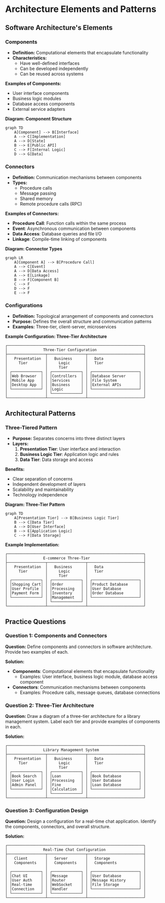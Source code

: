 # Architecture Elements and Patterns

## Software Architecture's Elements

### Components
- **Definition:** Computational elements that encapsulate functionality
- **Characteristics:**
  - Have well-defined interfaces
  - Can be developed independently
  - Can be reused across systems

**Examples of Components:**
- User interface components
- Business logic modules
- Database access components
- External service adapters

**Diagram: Component Structure**
```mermaid
graph TD
    A[Component] --> B[Interface]
    A --> C[Implementation]
    A --> D[State]
    B --> E[Public API]
    C --> F[Internal Logic]
    D --> G[Data]
```

### Connectors
- **Definition:** Communication mechanisms between components
- **Types:**
  - Procedure calls
  - Message passing
  - Shared memory
  - Remote procedure calls (RPC)

**Examples of Connectors:**
- **Procedure Call**: Function calls within the same process
- **Event**: Asynchronous communication between components
- **Data Access**: Database queries and file I/O
- **Linkage**: Compile-time linking of components

**Diagram: Connector Types**
```mermaid
graph LR
    A[Component A] --> B[Procedure Call]
    A --> C[Event]
    A --> D[Data Access]
    A --> E[Linkage]
    B --> F[Component B]
    C --> F
    D --> F
    E --> F
```

### Configurations
- **Definition:** Topological arrangement of components and connectors
- **Purpose:** Defines the overall structure and communication patterns
- **Examples:** Three-tier, client-server, microservices

**Example Configuration: Three-Tier Architecture**
```
┌─────────────────────────────────────────────────────────────┐
│                Three-Tier Configuration                     │
├─────────────────┬─────────────────┬─────────────────────────┤
│   Presentation  │   Business      │   Data                  │
│     Tier        │     Logic       │   Tier                  │
│                 │     Tier        │                         │
│ ┌─────────────┐ │ ┌─────────────┐ │ ┌─────────────────────┐ │
│ │Web Browser  │ │ │Controllers  │ │ │Database Server      │ │
│ │Mobile App   │ │ │Services     │ │ │File System          │ │
│ │Desktop App  │ │ │Business     │ │ │External APIs        │ │
│ └─────────────┘ │ │Logic        │ │ └─────────────────────┘ │
│                 │ └─────────────┘ │                         │
└─────────────────┴─────────────────┴─────────────────────────┘
```

## Architectural Patterns

### Three-Tiered Pattern
- **Purpose:** Separates concerns into three distinct layers
- **Layers:**
  1. **Presentation Tier**: User interface and interaction
  2. **Business Logic Tier**: Application logic and rules
  3. **Data Tier**: Data storage and access

**Benefits:**
- Clear separation of concerns
- Independent development of layers
- Scalability and maintainability
- Technology independence

**Diagram: Three-Tier Pattern**
```mermaid
graph TD
    A[Presentation Tier] --> B[Business Logic Tier]
    B --> C[Data Tier]
    A --> D[User Interface]
    B --> E[Application Logic]
    C --> F[Data Storage]
```

**Example Implementation:**
```
┌─────────────────────────────────────────────────────────────┐
│                E-commerce Three-Tier                        │
├─────────────────┬─────────────────┬─────────────────────────┤
│   Presentation  │   Business      │   Data                  │
│     Tier        │     Logic       │   Tier                  │
│                 │     Tier        │                         │
│ ┌─────────────┐ │ ┌─────────────┐ │ ┌─────────────────────┐ │
│ │Shopping Cart│ │ │Order        │ │ │Product Database     │ │
│ │User Profile │ │ │Processing   │ │ │User Database        │ │
│ │Payment Form │ │ │Inventory    │ │ │Order Database       │ │
│ └─────────────┘ │ │Management   │ │ └─────────────────────┘ │
│                 │ └─────────────┘ │                         │
└─────────────────┴─────────────────┴─────────────────────────┘
```

## Practice Questions

### Question 1: Components and Connectors
**Question:** Define components and connectors in software architecture. Provide two examples of each.

**Solution:**
- **Components**: Computational elements that encapsulate functionality
  - Examples: User interface, business logic module, database access component
- **Connectors**: Communication mechanisms between components
  - Examples: Procedure calls, message queues, database connections

### Question 2: Three-Tier Architecture
**Question:** Draw a diagram of a three-tier architecture for a library management system. Label each tier and provide examples of components in each.

**Solution:**
```
┌─────────────────────────────────────────────────────────────┐
│                Library Management System                    │
├─────────────────┬─────────────────┬─────────────────────────┤
│   Presentation  │   Business      │   Data                  │
│     Tier        │     Logic       │   Tier                  │
│                 │     Tier        │                         │
│ ┌─────────────┐ │ ┌─────────────┐ │ ┌─────────────────────┐ │
│ │Book Search  │ │ │Loan         │ │ │Book Database        │ │
│ │User Login   │ │ │Processing   │ │ │User Database        │ │
│ │Admin Panel  │ │ │Fine         │ │ │Loan Database        │ │
│ └─────────────┘ │ │Calculation  │ │ └─────────────────────┘ │
│                 │ └─────────────┘ │                         │
└─────────────────┴─────────────────┴─────────────────────────┘
```

### Question 3: Configuration Design
**Question:** Design a configuration for a real-time chat application. Identify the components, connectors, and overall structure.

**Solution:**
```
┌─────────────────────────────────────────────────────────────┐
│                Real-Time Chat Configuration                 │
├─────────────────┬─────────────────┬─────────────────────────┤
│   Client        │   Server        │   Storage               │
│   Components    │   Components    │   Components            │
│                 │                 │                         │
│ ┌─────────────┐ │ ┌─────────────┐ │ ┌─────────────────────┐ │
│ │Chat UI      │ │ │Message      │ │ │User Database        │ │
│ │User Auth    │ │ │Router       │ │ │Message History      │ │
│ │Real-time    │ │ │WebSocket    │ │ │File Storage         │ │
│ │Connection   │ │ │Handler      │ │ └─────────────────────┘ │
│ └─────────────┘ │ └─────────────┘ │                         │
└─────────────────┴─────────────────┴─────────────────────────┘
``` 